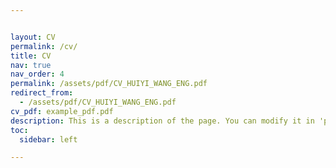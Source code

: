 ```yaml
---


layout: CV
permalink: /cv/
title: CV
nav: true
nav_order: 4
permalink: /assets/pdf/CV_HUIYI_WANG_ENG.pdf
redirect_from:
  - /assets/pdf/CV_HUIYI_WANG_ENG.pdf
cv_pdf: example_pdf.pdf
description: This is a description of the page. You can modify it in 'pages/_cv.md'. You can also change or remove the top pdf download button.
toc:
  sidebar: left

---
```

